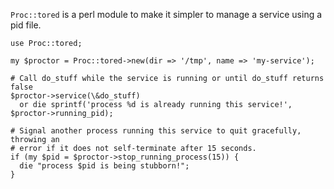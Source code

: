 `Proc::tored` is a perl module to make it simpler to manage a service using a pid file.

    use Proc::tored;

    my $proctor = Proc::tored->new(dir => '/tmp', name => 'my-service');

    # Call do_stuff while the service is running or until do_stuff returns false
    $proctor->service(\&do_stuff)
      or die sprintf('process %d is already running this service!', $proctor->running_pid);

    # Signal another process running this service to quit gracefully, throwing an
    # error if it does not self-terminate after 15 seconds.
    if (my $pid = $proctor->stop_running_process(15)) {
      die "process $pid is being stubborn!";
    }
